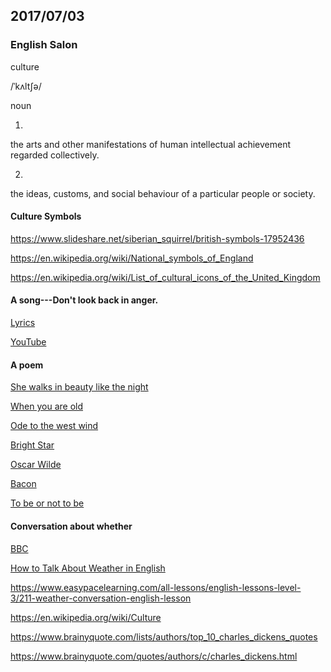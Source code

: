 ## 2017/07/03

### English Salon

culture

/ˈkʌltʃə/

noun

1. 
the arts and other manifestations of human intellectual achievement regarded collectively.

2. 
the ideas, customs, and social behaviour of a particular people or society.

#### Culture Symbols

https://www.slideshare.net/siberian_squirrel/british-symbols-17952436

https://en.wikipedia.org/wiki/National_symbols_of_England

https://en.wikipedia.org/wiki/List_of_cultural_icons_of_the_United_Kingdom

#### A song---Don't look back in anger.

[Lyrics](https://www.google.com.sg/search?biw=1455&bih=712&q=don%27t+look+back+in+anger+lyrics&oq=don%27t+look+back+in+anger+&gs_l=psy-ab.1.2.0l4.34791.34791.0.36394.1.1.0.0.0.0.217.217.2-1.1.0....0...1.1.64.psy-ab..0.1.216.QRZiKJRsXp4)

[YouTube](https://www.youtube.com/results?search_query=Don%E2%80%99t+Look+Back+In+Anger)

#### A poem

[She walks in beauty like the night](https://www.poetryfoundation.org/poems/43844/she-walks-in-beauty)

[When you are old](https://www.poetryfoundation.org/poems/43283/when-you-are-old)

[Ode to the west wind](https://www.poetryfoundation.org/poems/45134/ode-to-the-west-wind)

[Bright Star](https://www.poetryfoundation.org/poems/44468/bright-star-would-i-were-stedfast-as-thou-art)

[Oscar Wilde](https://zh.wikiquote.org/zh-sg/%E7%8E%8B%E7%88%BE%E5%BE%B7)

[Bacon](https://zh.wikiquote.org/zh-sg/%E5%BC%97%E8%98%AD%E8%A5%BF%E6%96%AF%C2%B7%E5%9F%B9%E6%A0%B9)

[To be or not to be](https://zh.wikipedia.org/wiki/%E7%94%9F%E5%AD%98%E8%BF%98%E6%98%AF%E6%AF%81%E7%81%AD)

#### Conversation about whether

[BBC](http://www.bbc.com/future/story/20151214-why-do-brits-talk-about-the-weather-so-much)

[How to Talk About Weather in English](https://www.kaplaninternational.com/blog/how-to-talk-about-weather)

https://www.easypacelearning.com/all-lessons/english-lessons-level-3/211-weather-conversation-english-lesson

https://en.wikipedia.org/wiki/Culture

https://www.brainyquote.com/lists/authors/top_10_charles_dickens_quotes

https://www.brainyquote.com/quotes/authors/c/charles_dickens.html




